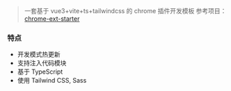 > 一套基于 vue3+vite+ts+tailwindcss 的 chrome 插件开发模板
> 参考项目：[chrome-ext-starter](https://github.com/xiaoluoboding/chrome-ext-starter)

### 特点

- 开发模式热更新
- 支持注入代码模块
- 基于 TypeScript
- 使用 Tailwind CSS, Sass

